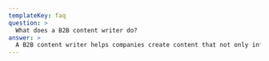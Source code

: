 ```yaml
---
templateKey: faq
question: >
  What does a B2B content writer do?
answer: >
  A B2B content writer helps companies create content that not only informs but also sells. I write articles, case studies, and landing pages that highlight your solutions and turn readers into clients.
---
```


